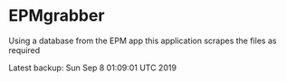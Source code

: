 # EPMgrabber
Using a database from the EPM app this application scrapes the files as required


Latest backup: Sun Sep 8 01:09:01 UTC 2019
